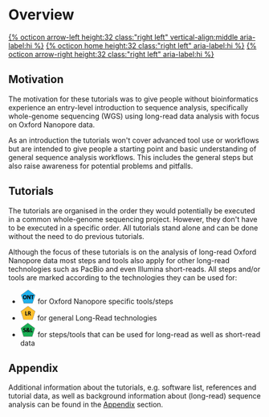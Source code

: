 # Overview 

[{% octicon arrow-left height:32 class:"right left" vertical-align:middle aria-label:hi %}](index.md) [{% octicon home height:32 class:"right left" aria-label:hi %}](index.md) [{% octicon arrow-right height:32 class:"right left" aria-label:hi %}](SU.md)


## Motivation

The motivation for these tutorials was to give people without bioinformatics experience an entry-level introduction to sequence analysis, specifically whole-genome sequencing (WGS) using long-read data analysis with focus on Oxford Nanopore data. 

As an introduction the tutorials won't cover advanced tool use or workflows but are intended to give people a starting point and basic understanding of general sequence analysis workflows. This includes the general steps but also raise awareness for potential problems and pitfalls. 


## Tutorials

The tutorials are organised in the order they would potentially be executed in a common whole-genome sequencing project. However, they don't have to be executed in a specific order. All tutorials stand alone and can be done without the need to do previous tutorials.

Although the focus of these tutorials is on the analysis of long-read Oxford Nanopore data most steps and tools also apply for other long-read technologies such as PacBio and even Illumina short-reads. All steps and/or tools are marked according to the technologies they can be used for: 
* <img src="figures/ONT.png" height="30px"> for Oxford Nanopore specific tools/steps
* <img src="figures/LR.png" height="30px"> for general Long-Read technologies
* <img src="figures/SL.png" height="30px"> for steps/tools that can be used for long-read as well as short-read data


## Appendix

Additional information about the tutorials, e.g. software list, references and tutorial data, as well as background information  about (long-read) sequence analysis can be found in the [Appendix](APP.md) section.
